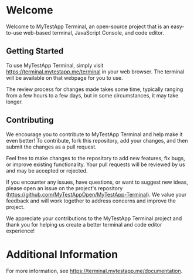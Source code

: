 # Welcome

Welcome to MyTestApp Terminal, an open-source project that is an easy-to-use web-based terminal, JavaScript Console, and code editor.

## Getting Started

To use MyTestApp Terminal, simply visit https://terminal.mytestapp.me/terminal in your web browser. The terminal will be available on that webpage for you to use.

The review process for changes made takes some time, typically ranging from a few hours to a few days, but in some circumstances, it may take longer.

## Contributing

We encourage you to contribute to MyTestApp Terminal and help make it even better! To contribute, fork this repository, add your changes, and then submit the changes as a pull request.

Feel free to make changes to the repository to add new features, fix bugs, or improve existing functionality. Your pull requests will be reviewed by us and may be accepted or rejected.

If you encounter any issues, have questions, or want to suggest new ideas, please open an issue on the project's repository (https://github.com/MyTestAppOpen/MyTestApp-Terminal). We value your feedback and will work together to address concerns and improve the project.

We appreciate your contributions to the MyTestApp Terminal project and thank you for helping us create a better terminal and code editor experience!

# Additional Information

For more information, see https://terminal.mytestapp.me/documentation.
